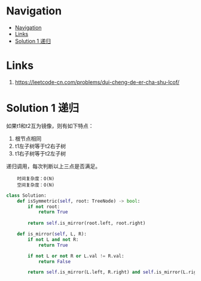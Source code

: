 # Navigation
- [Navigation](#navigation)
- [Links](#links)
- [Solution 1 递归](#solution-1-递归)

# Links
1. https://leetcode-cn.com/problems/dui-cheng-de-er-cha-shu-lcof/

# Solution 1 递归
如果t1和t2互为镜像，则有如下特点：
1. 根节点相同
2. t1左子树等于t2右子树
3. t1右子树等于t2左子树

递归调用，每次判断以上三点是否满足。
```
    时间复杂度：O(N)
    空间复杂度：O(N)
```
```python
class Solution:
    def isSymmetric(self, root: TreeNode) -> bool:
        if not root:
            return True
            
        return self.is_mirror(root.left, root.right) 

    def is_mirror(self, L, R):
        if not L and not R:
            return True

        if not L or not R or L.val != R.val:
            return False

        return self.is_mirror(L.left, R.right) and self.is_mirror(L.right, R.left)  
```